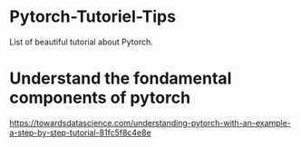 # Pytorch-Tutoriel-Tips
List of beautiful tutorial about Pytorch.



# Understand the fondamental components of pytorch 

https://towardsdatascience.com/understanding-pytorch-with-an-example-a-step-by-step-tutorial-81fc5f8c4e8e
